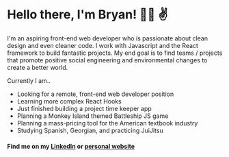 # Hello there, I'm Bryan! :man_technologist: :v:

I'm an aspiring front-end web developer who is passionate about clean design and even cleaner code. I work with Javascript and the React framework to build fantastic projects. My end goal is to find teams / projects that promote positive social engineering and environmental changes to create a better world.

Currently I am..
  - Looking for a remote, front-end web developer position
  - Learning more complex React Hooks
  - Just finished building a project time keeper app
  - Planning a Monkey Island themed Battleship JS game
  - Planning a mass-pricing tool for the American textbook industry
  - Studying Spanish, Georgian, and practicing JuiJitsu

#### Find me on my [LinkedIn](https://www.linkedin.com/in/bfink777/) or [personal website](https://www.bryanfink.dev)
